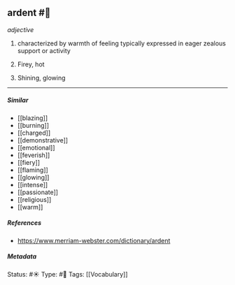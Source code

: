 ## ardent #🧠 

_adjective_

1. characterized by warmth of feeling typically expressed in eager zealous support or activity

2. Firey, hot

3. Shining, glowing

___
##### Similar
-   [[blazing]]
-   [[burning]]
-   [[charged]]
-   [[demonstrative]]
-   [[emotional]]
-   [[feverish]]
-   [[fiery]]
-   [[flaming]]
-   [[glowing]]
-   [[intense]]
-   [[passionate]]
-   [[religious]]
-   [[warm]]

##### References 
- https://www.merriam-webster.com/dictionary/ardent

##### Metadata
Status: #☀️ 
Type: #🔵 
Tags: [[Vocabulary]]